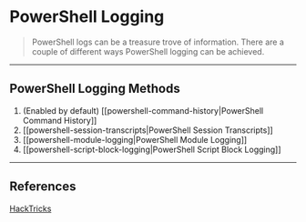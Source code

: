 # PowerShell Logging

> PowerShell logs can be a treasure trove of information. There are a couple of different ways PowerShell logging can be achieved.

---

## PowerShell Logging Methods

1. (Enabled by default) [[powershell-command-history|PowerShell Command History]]
2. [[powershell-session-transcripts|PowerShell Session Transcripts]]
3. [[powershell-module-logging|PowerShell Module Logging]]
4. [[powershell-script-block-logging|PowerShell Script Block Logging]]


---

## References

[HackTricks](https://book.hacktricks.xyz/windows/windows-local-privilege-escalation)
